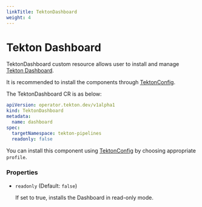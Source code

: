 ```yaml
---
linkTitle: TektonDashboard
weight: 4
---
```

# Tekton Dashboard

TektonDashboard custom resource allows user to install and manage [Tekton Dashboard][dashboard].

It is recommended to install the components through [TektonConfig](/docs/operator/TektonConfig/).

The TektonDashboard CR is as below:
```yaml
apiVersion: operator.tekton.dev/v1alpha1
kind: TektonDashboard
metadata:
  name: dashboard
spec:
  targetNamespace: tekton-pipelines
  readonly: false
```
You can install this component using [TektonConfig](/docs/operator/TektonConfig/) by choosing appropriate `profile`.


### Properties

- `readonly` (Default: `false`)

    If set to true, installs the Dashboard in read-only mode.

[dashboard]:https://github.com/tektoncd/dashboard
